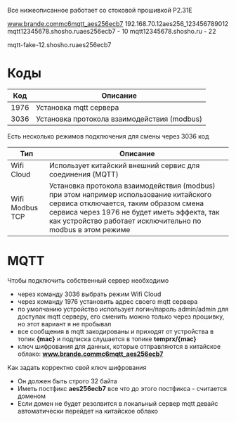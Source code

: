 Все нижеописанное работает со стоковой прошивкой P2.31E

www.brande.commc6mqtt_aes256ecb7
192.168.70.12aes256_123456789012
mqtt12345678.shosho.ruaes256ecb7 - 10
mqtt12345678.shosho.ru - 22


mqtt-fake-12.shosho.ruaes256ecb7

Коды
====

| Код  | Описание                                    |
|------|---------------------------------------------|
| 1976 | Установка mqtt сервера                      |
| 3036 | Установка протокола взаимодействия (modbus) |

Есть несколько режимов подключения для смены через 3036 код

| Тип             | Описание                                                                                                                                                                                                                                     |
|-----------------|----------------------------------------------------------------------------------------------------------------------------------------------------------------------------------------------------------------------------------------------|
| Wifi Cloud      | Использует китайский внешний сервис для соединения (MQTT)                                                                                                                                                                                    |
| Wifi Modbus TCP | Установка протокола взаимодействия (modbus) при этом например использование китайского сервиса отключается, таким образом смена сервиса через 1976 не будет иметь эффекта, так как устройство работает исключительно по modbus в этом режиме |

MQTT
====
Чтобы подключить собственный сервер необходимо
* через команду 3036 выбрать режим Wifi Cloud
* через команду 1976 установить адрес своего mqtt сервера
* по умолчанию устройство использует логин/пароль admin/admin для доступак mqtt серверу, его сменить можно только через прошивку, но этот вариант я не пробывал
* все сообщения в mqtt закодированы и приходят от устройства в топик **{mac}** и подписка слушается в топике **temprx/{mac}**
* ключ шифрования для данных, которые отправляются в китайское облако: **www.brande.commc6mqtt_aes256ecb7**

Как задать корректно свой ключ шифрования
* Он должен быть строго 32 байта
* Иметь постфикс **aes256ecb7** все что до этого постфикса - считается доменом
* Если домен не будет резолвится в локальный сервер mqtt девайс автоматически перейдет на китайское облако